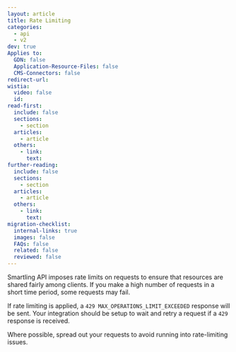 ```yaml
---
layout: article
title: Rate Limiting
categories:
  - api
  - v2
dev: true
Applies to:
  GDN: false
  Application-Resource-Files: false
  CMS-Connectors: false
redirect-url:
wistia:
  video: false
  id:
read-first:
  include: false
  sections:
    - section
  articles:
    - article
  others:
    - link:
      text:
further-reading:
  include: false
  sections:
    - section
  articles:
    - article
  others:
    - link:
      text:
migration-checklist:
  internal-links: true
  images: false
  FAQs: false
  related: false
  reviewed: false
---
```


Smartling API imposes rate limits on requests to ensure that resources are shared fairly among clients. If you make a high number of requests in a short time period, some requests may fail.

If rate limiting is applied, a `429 MAX_OPERATIONS_LIMIT_EXCEEDED` response will be sent. Your integration should be setup to wait and retry a request if a `429` response is received.

Where possible, spread out your requests to avoid running into rate-limiting issues.

